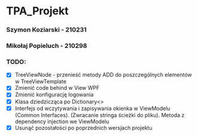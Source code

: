# TPA_Projekt

### Szymon Koziarski - 210231

### Mikołaj Popieluch - 210298

### TODO:
- [x] TreeViewNode - przenieść metody ADD do poszczególnych elementów w TreeViewTemplate
- [x] Zmienić code behind w View WPF
- [x] Zmienić konfigurację logowania
- [x] Klasa dziedzicząca po Dictionary<>
- [x] Interfejs od wczytywania i zapisywania okienka w ViewModelu (Common Interfaces). (Zwracanie stringa ścieżki do pliku). Metoda z dependency injection we ViewModelu
- [x] Usunąć pozostałości po poprzednich wersjach projektu
